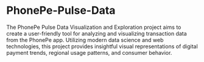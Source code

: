 # PhonePe-Pulse-Data
The PhonePe Pulse Data Visualization and Exploration project aims to create a user-friendly tool for analyzing and visualizing transaction data from the PhonePe app. Utilizing modern data science and web technologies, this project provides insightful visual representations of digital payment trends, regional usage patterns, and consumer behavior.
